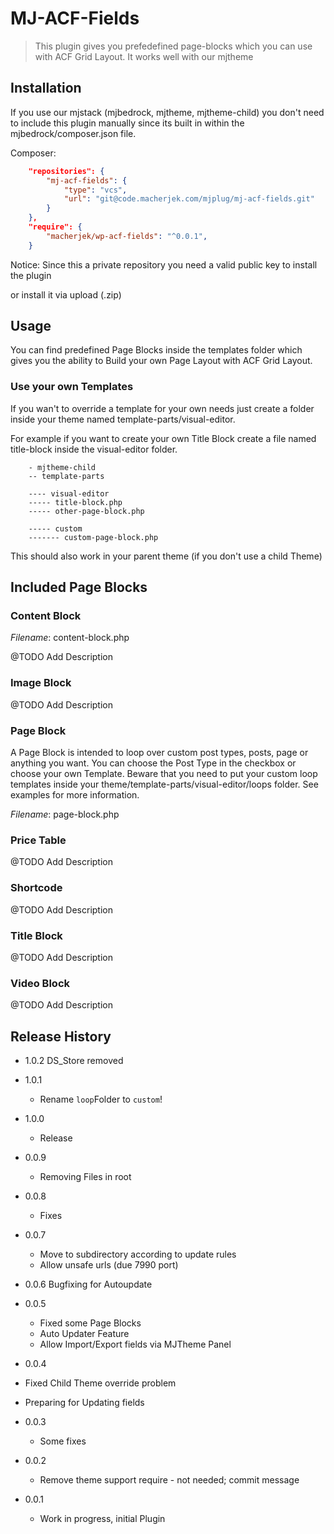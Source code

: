 # MJ-ACF-Fields
> This plugin gives you prefedefined page-blocks which you can use with ACF Grid Layout. It works well with our mjtheme


## Installation

If you use our mjstack (mjbedrock, mjtheme, mjtheme-child) you don't need to
include this plugin manually since its built in within the mjbedrock/composer.json
file.

Composer:

```json
	"repositories": {
        "mj-acf-fields": {
            "type": "vcs",
            "url": "git@code.macherjek.com/mjplug/mj-acf-fields.git"
        }
    },
    "require": {
		"macherjek/wp-acf-fields": "^0.0.1",
	}
```

Notice: Since this a private repository you need a valid public key
to install the plugin

or install it via upload (.zip)


## Usage

You can find predefined Page Blocks inside the templates folder which
gives you the ability to Build your own Page Layout with ACF Grid Layout.


### Use your own Templates

If you wan't to override a template for your own needs just
create a folder inside your theme named template-parts/visual-editor.

For example if you want to create your own Title Block
create a file named title-block inside the visual-editor folder.

```
	- mjtheme-child
	-- template-parts

	---- visual-editor
	----- title-block.php
	----- other-page-block.php

	----- custom
	------- custom-page-block.php
```

This should also work in your parent theme (if you don't use
a child Theme)



## Included Page Blocks

### Content Block

_Filename_: content-block.php

@TODO Add Description

### Image Block

@TODO Add Description

### Page Block

A Page Block is intended to loop over custom post types, posts,
page or anything you want. You can choose the Post Type in the checkbox
or choose your own Template. Beware that you need to put your
custom loop templates inside your theme/template-parts/visual-editor/loops
folder. See examples for more information.


_Filename_: page-block.php

### Price Table

@TODO Add Description

### Shortcode

@TODO Add Description

### Title Block

@TODO Add Description

### Video Block

@TODO Add Description

## Release History

* 1.0.2
	DS_Store removed

* 1.0.1
	* Rename `loop`Folder to `custom`!

* 1.0.0
	* Release

* 0.0.9
	* Removing Files in root

* 0.0.8
	* Fixes

* 0.0.7
	* Move to subdirectory according to update rules
	* Allow unsafe urls (due 7990 port)

* 0.0.6
	Bugfixing for Autoupdate

* 0.0.5
	* Fixed some Page Blocks
	* Auto Updater Feature
	* Allow Import/Export fields via MJTheme Panel

* 0.0.4
 * Fixed Child Theme override problem
 * Preparing for Updating fields

* 0.0.3
	* Some fixes

* 0.0.2
    * Remove theme support require - not needed; commit message

* 0.0.1
	* Work in progress, initial Plugin

